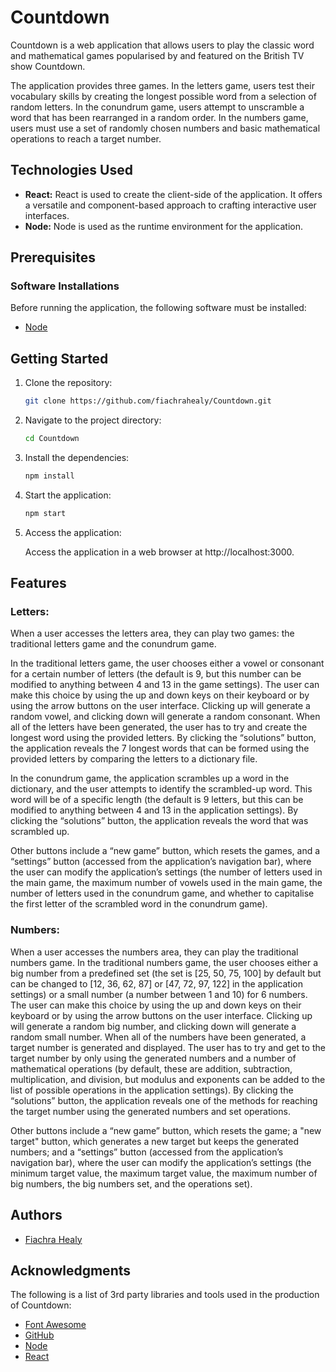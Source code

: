 # Countdown

Countdown is a web application that allows users to play the classic word and mathematical games popularised by and featured on the British TV show Countdown.

The application provides three games. In the letters game, users test their vocabulary skills by creating the longest possible word from a selection of random letters. In the conundrum game, users attempt to unscramble a word that has been rearranged in a random order. In the numbers game, users must use a set of randomly chosen numbers and basic mathematical operations to reach a target number.

## Technologies Used

- **React:** React is used to create the client-side of the application. It offers a versatile and component-based approach to crafting interactive user interfaces.
- **Node:** Node is used as the runtime environment for the application.

## Prerequisites

### Software Installations

Before running the application, the following software must be installed:

- [Node](https://nodejs.org/)

## Getting Started

1. Clone the repository:

    ```bash
    git clone https://github.com/fiachrahealy/Countdown.git
    ```

2. Navigate to the project directory:

    ```bash
    cd Countdown
    ```

3. Install the dependencies:

    ```bash
    npm install
    ```

6. Start the application:

    ```bash
    npm start
    ```

7. Access the application:

    Access the application in a web browser at http://localhost:3000.

## Features

### Letters:

When a user accesses the letters area, they can play two games: the traditional letters game and the conundrum game.

In the traditional letters game, the user chooses either a vowel or consonant for a certain number of letters (the default is 9, but this number can be modified to anything between 4 and 13 in the game settings). The user can make this choice by using the up and down keys on their keyboard or by using the arrow buttons on the user interface. Clicking up will generate a random vowel, and clicking down will generate a random consonant. When all of the letters have been generated, the user has to try and create the longest word using the provided letters. By clicking the “solutions” button, the application reveals the 7 longest words that can be formed using the provided letters by comparing the letters to a dictionary file.

In the conundrum game, the application scrambles up a word in the dictionary, and the user attempts to identify the scrambled-up word. This word will be of a specific length (the default is 9 letters, but this can be modified to anything between 4 and 13 in the application settings). By clicking the “solutions” button, the application reveals the word that was scrambled up.

Other buttons include a “new game” button, which resets the games, and a “settings” button (accessed from the application’s navigation bar), where the user can modify the application’s settings (the number of letters used in the main game, the maximum number of vowels used in the main game, the number of letters used in the conundrum game, and whether to capitalise the first letter of the scrambled word in the conundrum game).

### Numbers:

When a user accesses the numbers area, they can play the traditional numbers game. In the traditional numbers game, the user chooses either a big number from a predefined set (the set is [25, 50, 75, 100] by default but can be changed to [12, 36, 62, 87] or [47, 72, 97, 122] in the application settings) or a small number (a number between 1 and 10) for 6 numbers. The user can make this choice by using the up and down keys on their keyboard or by using the arrow buttons on the user interface. Clicking up will generate a random big number, and clicking down will generate a random small number. When all of the numbers have been generated, a target number is generated and displayed. The user has to try and get to the target number by only using the generated numbers and a number of mathematical operations (by default, these are addition, subtraction, multiplication, and division, but modulus and exponents can be added to the list of possible operations in the application settings). By clicking the “solutions” button, the application reveals one of the methods for reaching the target number using the generated numbers and set operations.

Other buttons include a “new game” button, which resets the game; a "new target" button, which generates a new target but keeps the generated numbers; and a “settings” button (accessed from the application’s navigation bar), where the user can modify the application’s settings (the minimum target value, the maximum target value, the maximum number of big numbers, the big numbers set, and the operations set).

## Authors

- [Fiachra Healy](https://www.linkedin.com/in/fiachrahealy/)

## Acknowledgments

The following is a list of 3rd party libraries and tools used in the production of Countdown:

- [Font Awesome](https://fontawesome.com/)
- [GitHub](https://github.com/)
- [Node](https://nodejs.org/en/)
- [React](https://react.dev/)